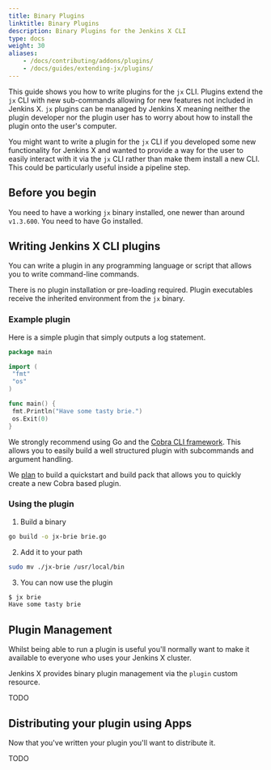 ```yaml
---
title: Binary Plugins
linktitle: Binary Plugins
description: Binary Plugins for the Jenkins X CLI
type: docs
weight: 30
aliases:
    - /docs/contributing/addons/plugins/
    - /docs/guides/extending-jx/plugins/
---
```


This guide shows you how to write plugins for the `jx` CLI. Plugins extend the `jx` CLI with new sub-commands allowing for new
features not included in Jenkins X. `jx` plugins can be managed by Jenkins X meaning neither the plugin developer nor
the plugin user has to worry about how to install the plugin onto the user's computer.

You might want to write a plugin for the `jx` CLI if you developed some new functionality for Jenkins X and wanted to provide a
way for the user to easily interact with it via the `jx` CLI rather than make them install a new CLI. This could be particularly
useful inside a pipeline step.

## Before you begin

You need to have a working `jx` binary installed, one newer than around `v1.3.600`. You need to have Go installed.

## Writing Jenkins X CLI plugins

You can write a plugin in any programming language or script that allows you to write command-line commands.

There is no plugin installation or pre-loading required. Plugin executables receive the inherited environment from the
 `jx` binary.

### Example plugin

Here is a simple plugin that simply outputs a log statement.

```go
package main

import (
 "fmt"
 "os"
)

func main() {
 fmt.Println("Have some tasty brie.")
 os.Exit(0)
}
```

We strongly recommend using Go and the [Cobra CLI framework](https://github.com/spf13/cobra). This allows you to easily
build a well structured plugin with subcommands and argument handling.

We [plan](https://github.com/jenkins-x/jx/issues/2832) to build a quickstart and build pack that allows you to
quickly create a new Cobra based plugin.

### Using the plugin

1. Build a binary

```sh
go build -o jx-brie brie.go
```

2. Add it to your path

```sh
sudo mv ./jx-brie /usr/local/bin
```

3. You can now use the plugin

```sh
$ jx brie
Have some tasty brie
```

## Plugin Management

Whilst being able to run a plugin is useful you'll normally want to make it available to everyone who uses your Jenkins X cluster.

Jenkins X provides binary plugin management via the `plugin` custom resource.

TODO

## Distributing your plugin using Apps

Now that you've written your plugin you'll want to distribute it.

TODO

